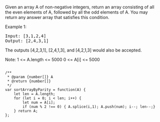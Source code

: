 Given an array A of non-negative integers, return an array consisting of all the even elements of A, followed by all the odd elements of A.
You may return any answer array that satisfies this condition.

Example 1:
<pre>
Input: [3,1,2,4]
Output: [2,4,3,1]
</pre>
The outputs [4,2,3,1], [2,4,1,3], and [4,2,1,3] would also be accepted.
 
Note: 
1 <= A.length <= 5000
0 <= A[i] <= 5000

<pre><code>
/**
 * @param {number[]} A
 * @return {number[]}
 */
var sortArrayByParity = function(A) {
    let len = A.length;
    for (let i = 0; i < len; i++) {
        let num = A[i];
        if (num % 2 !== 0) { A.splice(i,1); A.push(num); i--; len--;}
    } return A;
};
</code></pre>